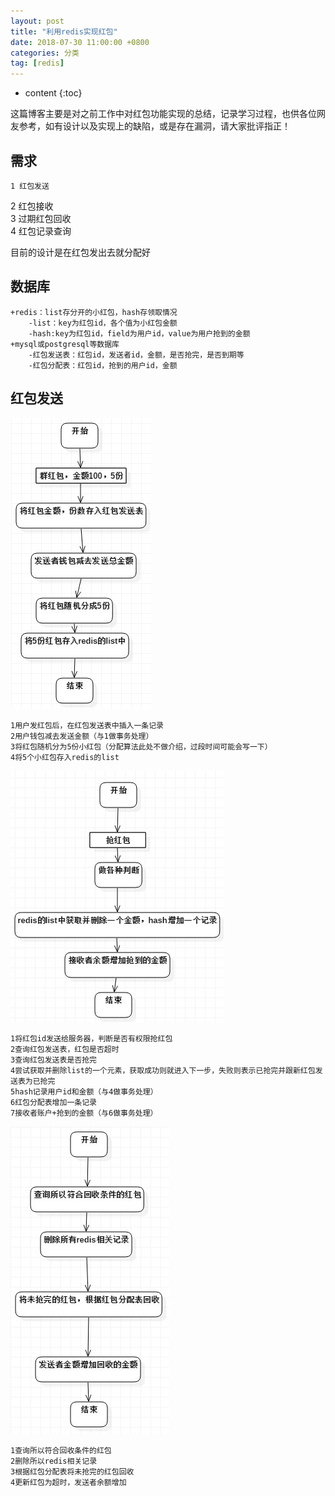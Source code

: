 ```yaml
---
layout: post
title: "利用redis实现红包"
date: 2018-07-30 11:00:00 +0800 
categories: 分类
tag: [redis]
---
```

* content
{:toc}

这篇博客主要是对之前工作中对红包功能实现的总结，记录学习过程，也供各位网友参考，如有设计以及实现上的缺陷，或是存在漏洞，请大家批评指正！

<!-- more -->
<!-- TOC -->
## 需求
    1 红包发送    
2 红包接收    
3 过期红包回收    
4 红包记录查询    

目前的设计是在红包发出去就分配好

## 数据库
    +redis：list存分开的小红包，hash存领取情况  
        -list：key为红包id，各个值为小红包金额  
        -hash:key为红包id，field为用户id，value为用户抢到的金额  
    +mysql或postgresql等数据库
        -红包发送表：红包id，发送者id，金额，是否抢完，是否到期等
        -红包分配表：红包id，抢到的用户id，金额

## 红包发送
![红包发送流程图](/img_blog/2017-09-01-1.jpg)  
    
    1用户发红包后，在红包发送表中插入一条记录
    2用户钱包减去发送金额（与1做事务处理）
    3将红包随机分为5份小红包（分配算法此处不做介绍，过段时间可能会写一下）
    4将5个小红包存入redis的list

![抢红包示意图](/img_blog/2017-09-01-2.jpg)

    1将红包id发送给服务器，判断是否有权限抢红包
    2查询红包发送表，红包是否超时
    3查询红包发送表是否抢完
    4尝试获取并删除list的一个元素，获取成功则就进入下一步，失败则表示已抢完并跟新红包发送表为已抢完
    5hash记录用户id和金额（与4做事务处理）
    6红包分配表增加一条记录
    7接收者账户+抢到的金额（与6做事务处理）

![回收红包示意图](/img_blog/2017-09-01-3.jpg)
     
    
    1查询所以符合回收条件的红包
    2删除所以redis相关记录
    3根据红包分配表将未抢完的红包回收
    4更新红包为超时，发送者余额增加